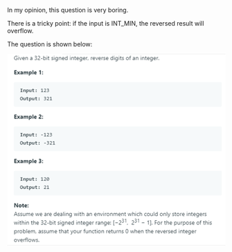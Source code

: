 In my opinion, this question is very boring.

There is a tricky point: if the input is INT_MIN, the reversed result will overflow.

The question is shown below:

![image](https://github.com/MingCheng991129/Solutions-to-Leetcode-Problems/blob/master/7.%20Reverse%20Integer/question.png)
